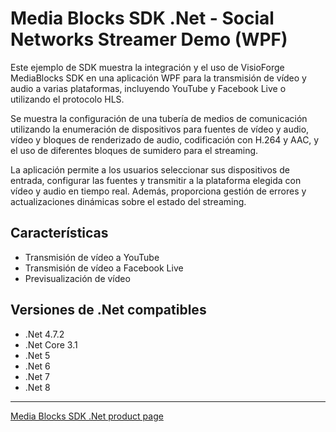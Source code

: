 # Media Blocks SDK .Net - Social Networks Streamer Demo (WPF)

Este ejemplo de SDK muestra la integración y el uso de VisioForge MediaBlocks SDK en una aplicación WPF para la transmisión de vídeo y audio a varias plataformas, incluyendo YouTube y Facebook Live o utilizando el protocolo HLS.

Se muestra la configuración de una tubería de medios de comunicación utilizando la enumeración de dispositivos para fuentes de vídeo y audio, vídeo y bloques de renderizado de audio, codificación con H.264 y AAC, y el uso de diferentes bloques de sumidero para el streaming.

La aplicación permite a los usuarios seleccionar sus dispositivos de entrada, configurar las fuentes y transmitir a la plataforma elegida con vídeo y audio en tiempo real. Además, proporciona gestión de errores y actualizaciones dinámicas sobre el estado del streaming.

## Características

- Transmisión de vídeo a YouTube
- Transmisión de vídeo a Facebook Live
- Previsualización de vídeo

## Versiones de .Net compatibles

- .Net 4.7.2
- .Net Core 3.1
- .Net 5
- .Net 6
- .Net 7
- .Net 8

---

[Media Blocks SDK .Net product page](https://www.visioforge.com/media-blocks-sdk)
